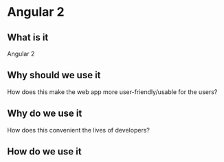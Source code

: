 # Angular 2
## What is it
Angular 2 
## Why should we use it
How does this make the web app more user-friendly/usable for the users?

## Why do we use it
How does this convenient the lives of developers?

## How do we use it

